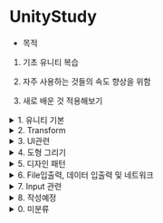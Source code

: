 # UnityStudy

- 목적

1. 기초 유니티 복습

2. 자주 사용하는 것들의 속도 향상을 위함

3. 새로 배운 것 적용해보기

<details>
<summary> 1. 유니티 기본 </summary>
<div markdown="1">

- Error 체크 - Equal 관계
- Crash 났을 때 확인 법:
- 자료구조 활용(Dictionary, Map 등)
</div>
</details>


<details>
<summary> 2. Transform </summary>
<div markdown="1">

- 기본 이동 구현
- 구체 표면 따라가기
- 중력 방향 계속 바꾸기
- 동서남북 중 가까운 방향 틀기
- roll pitch yaw
- Sub Camera texture 화면 회전 - 짐벌락 및 쿼터니언
  
</div>
</details>

<details>
<summary> 3. UI관련 </summary>
<div markdown="1">

- Panel 관련 - 반응형, pivot 등등
- 페이징 구현
- Hover UI가 1번만 호출되도록 -> SetActive 한번만 하기
- UI크기가 바꾸면 호출하기
- OnGUI
  
</div>
</details>

<details>
<summary> 4. 도형 그리기 </summary>
<div markdown="1">

- Linerenderer or Projector or decal로 도형 그리기, 정사영 등.
- 도형 생성 시계/반시계 방향 체크하기
- 도형 내부/외부 체크
  
</div>
</details>

<details>
<summary> 5. 디자인 패턴 </summary>
<div markdown="1">

- MVC 패턴
- singleton Pattern -> gamemanager scene 전환 instance로 등등
- 기타 여러 패턴
  
</div>
</details>

<details>
<summary> 6. File입출력, 데이터 입출력 및 네트워크 </summary>
<div markdown="1">

- File 불러오기, 쓰기
- json 불러오기, 쓰기
- csv.
- API 활용, DB 불러오기(SQL문 활용, 바이트 데이터 등등)
- HttpClient
- 파일 다운로드, 파일 업로드(바이트 변환, 이미지 등등) - 이미지 포맷 및 RGBTest
  
</div>
</details>

<details>
<summary> 7. Input 관련 </summary>
<div markdown="1">

- input system -
- input 마우스, 키보드, 조이스틱, 모바일, vr기기 등 동작 정리
  
</div>
</details>

<details>
<summary> 8. 작성예정 </summary>
<div markdown="1">

- 예정
  
</div>
</details>

<details>
<summary> 0. 미분류 </summary>
<div markdown="1">

- Event, Handle, callback, delegate
- Coroutine
- 비동기 await, awaitable async
- job system.
- raycast 사용
- floating point 문제 해결하기
- LOD 관련
- CMD 테스트
- opencvsharp 테스트 - solvepnp 등등
- C# List<T> Find 사용
- Layer 관련 - Layer 자동 create 및 생성 제한 등등.
- 보간법 (랑그랑주 보간, Cubic splic 보간 등등)
  
</div>
</details>
